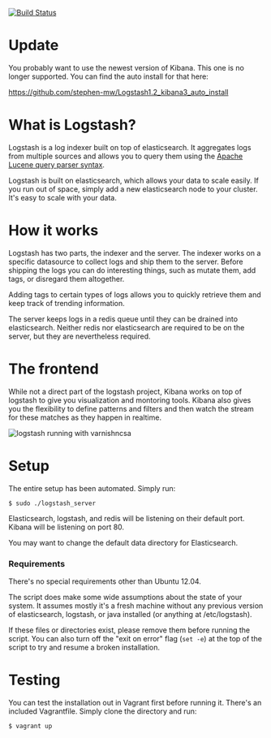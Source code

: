 [![Build Status](https://travis-ci.org/stephen-mw/Logstash_kibana_auto_install.svg?branch=master)](https://travis-ci.org/stephen-mw/Logstash_kibana_auto_install)

# Update
You probably want to use the newest version of Kibana. This one is no longer supported. You can find the auto install for that here:

https://github.com/stephen-mw/Logstash1.2_kibana3_auto_install

# What is Logstash?
Logstash is a log indexer built on top of elasticsearch. It aggregates logs from multiple sources and allows you to query them using the [Apache Lucene query parser syntax](http://lucene.apache.org/core/2_9_4/queryparsersyntax.html).

Logstash is built on elasticsearch, which allows your data to scale easily. If you run out of space, simply add a new elasticsearch node to your cluster. It's easy to scale with your data.

# How it works
Logstash has two parts, the indexer and the server. The indexer works on a specific datasource to collect logs and ship them to the server. Before shipping the logs you can do interesting things, such as mutate them, add tags, or disregard them altogether.

Adding tags to certain types of logs allows you to quickly retrieve them and keep track of trending information.

The server keeps logs in a redis queue until they can be drained into elasticsearch. Neither redis nor elasticsearch are required to be on the server, but they are nevertheless required.

# The frontend
While not a direct part of the logstash project, Kibana works on top of logstash to give you visualization and montoring tools. Kibana also gives you the flexibility to define patterns and filters and then watch the stream for these matches as they happen in realtime.

![logstash running with varnishncsa](http://i.imgur.com/SwbL8eO.png?1 "Logstash running with Varnishncsa")

# Setup
The entire setup has been automated. Simply run:

```
$ sudo ./logstash_server
```

Elasticsearch, logstash, and redis will be listening on their default port. Kibana will be listening on port 80.

You may want to change the default data directory for Elasticsearch.

### Requirements
There's no special requirements other than Ubuntu 12.04.

The script does make some wide assumptions about the state of your system. It assumes mostly it's a fresh machine without any previous version of elasticsearch, logstash, or java installed (or anything at /etc/logstash).

If these files or directories exist, please remove them before running the script. You can also turn off the "exit on error" flag (```set -e```) at the top of the script to try and resume a broken installation.

# Testing
You can test the installation out in Vagrant first before running it. There's an included Vagrantfile. Simply clone the directory and run:
```bash
$ vagrant up
```
